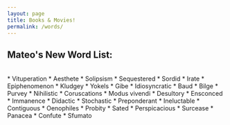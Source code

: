 ```yaml
---
layout: page
title: Books & Movies!
permalink: /words/
---
```




## Mateo's New Word List:

<br>
* Vituperation
* Aesthete
* Solipsism
* Sequestered
* Sordid
* Irate
* Epiphenomenon
* Kludgey
* Yokels
* Gibe
* Idiosyncratic
* Baud
* Bilge
* Purvey
* Nihilistic
* Coruscations
* Modus vivendi
* Desultory
* Ensconced
* Immanence
* Didactic
* Stochastic
* Preponderant
* Ineluctable
* Contiguous
* Oenophiles
* Probity
* Sated
* Perspicacious
* Surcease
* Panacea
* Confute
* Sfumato
